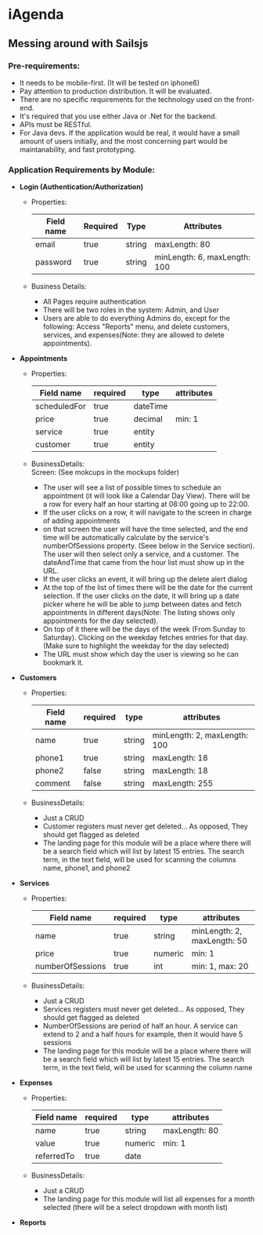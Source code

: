 # iAgenda


## Messing around with Sailsjs

### Pre-requirements:
- It needs to be mobile-first. (It will be tested on iphone6)
- Pay attention to production distribution. It will be evaluated.
- There are no specific requirements for the technology used on the front-end.
- It's required that you use either Java or .Net for the backend.
- APIs must be RESTful.
- For Java devs. If the application would be real, it would have a small amount of users initially, and the most concerning part would be maintanability, and fast prototyping.

### Application Requirements by Module:

- **Login (Authentication/Authorization)**
    - Properties:

      | Field name    | Required | Type    | Attributes                   |
      | ------------- | -------- | ------- | ---------------------------- |
      | email         | true     | string  | maxLength: 80                |
      | password      | true     | string  | minLength: 6, maxLength: 100 |

    - Business Details:
        - All Pages require authentication
        - There will be two roles in the system: Admin, and User
        - Users are able to do everything Admins do, except for the following: Access "Reports" menu, and delete customers, services, and expenses(Note: they are allowed to delete appointments).
      
- **Appointments**
    - Properties:
    
      | Field name | required | type | attributes |
      | ------ | ------ | ------- | ------- |
      | scheduledFor | true | dateTime |  |
      | price | true | decimal | min: 1 |
      | service | true | entity |  |
      | customer | true | entity |  |
    
    - BusinessDetails:  
        Screen: (See mokcups in the mockups folder)
      - The user will see a list of possible times to schedule an appointment (it will look like a Calendar Day View). There will be a row for every half an hour starting at 08:00 going up to 22:00.
      - If the user clicks on a row, it will navigate to the screen in charge of adding appointments
      - on that screen the user will have the time selected, and the end time will be automatically calculate by the service's numberOfSessions property. (Seee below in the Service section). The user will then select only a service, and a customer. The dateAndTime that came from the hour list must show up in the URL.
      - If the user clicks an event, it will bring up the delete alert dialog
      - At the top of the list of times there will be the date for the current selection. If the user clicks on the date, it will bring up a date picker where he will be able to jump between dates and fetch appointments in different days(Note: The listing shows only appointments for the day selected).
      - On top of it there will be the days of the week (From Sunday to Saturday). Clicking on the weekday fetches entries for that day. (Make sure to highlight the weekday for the day selected)
      - The URL must show which day the user is viewing so he can bookmark it.
  
- **Customers**
    - Properties:
  
      | Field name | required | type | attributes |
      | ------ | ------ | ------- | ------- |
      | name | true | string | minLength: 2, maxLength: 100 |
      | phone1 | true | string | maxLength: 18 |
      | phone2 | false | string | maxLength: 18 |
      | comment | false | string | maxLength: 255 |
      
  - BusinessDetails:
      - Just a CRUD
      - Customer registers must never get deleted... As opposed, They should get flagged as deleted
      - The landing page for this module will be a place where there will be a search field which will list by latest 15 entries. The search term, in the text field, will be used for scanning the columns name, phone1, and phone2



- **Services**
  - Properties:
  
    | Field name | required | type | attributes |
    | ------ | ------ | ------- | ------- |
    | name | true | string | minLength: 2, maxLength: 50 |
    | price | true | numeric | min: 1 |
    | numberOfSessions | true | int | min: 1, max: 20 |

  - BusinessDetails:
    - Just a CRUD
    - Services registers must never get deleted... As opposed, They should get flagged as deleted
    - NumberOfSessions are period of half an hour. A service can extend to 2 and a half hours for example, then it would have 5 sessions
    - The landing page for this module will be a place where there will be a search field which will list by latest 15 entries. The search term, in the text field, will be used for scanning the column name
    
    
- **Expenses**

  - Properties:
  
    | Field name | required | type | attributes |
    | ------ | ------ | ------- | ------- |
    | name | true | string | maxLength: 80 |
    | value | true | numeric | min: 1 |
    | referredTo | true | date |  |
      
  - BusinessDetails:
    - Just a CRUD
    - The landing page for this module will list all expenses for a month selected (there will be a select dropdown with month list)
  
- **Reports**



